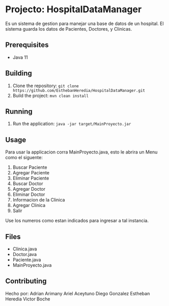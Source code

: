 # Projecto: HospitalDataManager

Es un sistema de gestion para manejar una base de datos de un hospital. El sistema guarda los datos de Pacientes, Doctores, y Clinicas.

## Prerequisites
* Java 11


## Building
1. Clone the repository: `git clone https://github.com/EsthebanHeredia/HospitalDataManager.git`
2. Build the project: `mvn clean install`

## Running
1. Run the application: `java -jar target/MainProyecto.jar`

## Usage
Para usar la applicacion corra MainProyecto.java, esto le abrira un Menu como el siguente:
1. Buscar Paciente
2. Agregar Paciente
3. Eliminar Paciente
4. Buscar Doctor
5. Agregar Doctor
6. Eliminar Doctor
7. Informacion de la Clinica
8. Agregar Clinica
9. Salir

Use los numeros como estan indicados para ingresar a tal instancia.

## Files
* Clinica.java
* Doctor.java
* Paciente.java
* MainProyecto.java


## Contributing
Hecho por:
Adrian Arimany
Ariel Aceytuno
Diego Gonzalez
Estheban Heredia
Victor Boche

